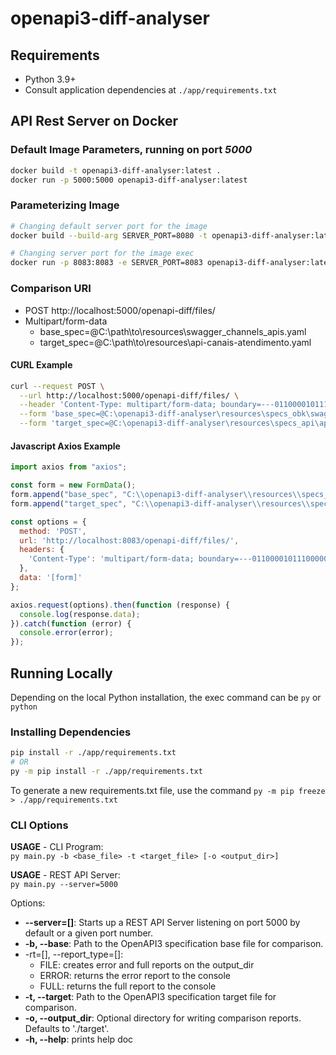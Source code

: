 # openapi3-diff-analyser

## Requirements

- Python 3.9+
- Consult application dependencies at `./app/requirements.txt`

## API Rest Server on Docker

### Default Image Parameters, running on port *5000*

```bash
docker build -t openapi3-diff-analyser:latest .
docker run -p 5000:5000 openapi3-diff-analyser:latest
```

### Parameterizing Image

```bash
# Changing default server port for the image
docker build --build-arg SERVER_PORT=8080 -t openapi3-diff-analyser:latest .

# Changing server port for the image exec
docker run -p 8083:8083 -e SERVER_PORT=8083 openapi3-diff-analyser:latest
```

### Comparison URI

- POST http://localhost:5000/openapi-diff/files/
- Multipart/form-data
  - base_spec=@C:\path\to\resources\swagger_channels_apis.yaml
  - target_spec=@C:\path\to\resources\api-canais-atendimento.yaml

#### CURL Example

```bash
curl --request POST \
  --url http://localhost:5000/openapi-diff/files/ \
  --header 'Content-Type: multipart/form-data; boundary=---011000010111000001101001' \
  --form 'base_spec=@C:\openapi3-diff-analyser\resources\specs_obk\swagger_channels_apis.yaml' \
  --form 'target_spec=@C:\openapi3-diff-analyser\resources\specs_api\api-canais-atendimento.yaml'
```

#### Javascript Axios Example

```javascript
import axios from "axios";

const form = new FormData();
form.append("base_spec", "C:\\openapi3-diff-analyser\\resources\\specs_obk\\swagger_channels_apis.yaml");
form.append("target_spec", "C:\\openapi3-diff-analyser\\resources\\specs_api\\api-canais-atendimento.yaml");

const options = {
  method: 'POST',
  url: 'http://localhost:8083/openapi-diff/files/',
  headers: {
    'Content-Type': 'multipart/form-data; boundary=---011000010111000001101001'
  },
  data: '[form]'
};

axios.request(options).then(function (response) {
  console.log(response.data);
}).catch(function (error) {
  console.error(error);
});
```


## Running Locally

Depending on the local Python installation, the exec command can be `py` or `python`

### Installing Dependencies

```bash
pip install -r ./app/requirements.txt
# OR
py -m pip install -r ./app/requirements.txt
```

To generate a new requirements.txt file, use the command `py -m pip freeze > ./app/requirements.txt`

### CLI Options

**USAGE** - CLI Program:  
`py main.py -b <base_file> -t <target_file> [-o <output_dir>]`

**USAGE** - REST API Server:  
`py main.py --server=5000`

Options:

- **--server=[]**: Starts up a REST API Server listening on port 5000 by default or a given port number.
- **-b, --base**: Path to the OpenAPI3 specification base file for comparison.
- -rt=[], --report_type=[]: 
  - FILE: creates error and full reports on the output_dir
  - ERROR: returns the error report to the console
  - FULL: returns the full report to the console
- **-t, --target**: Path to the OpenAPI3 specification target file for comparison.
- **-o, --output_dir**: Optional directory for writing comparison reports. Defaults to './target'.
- **-h, --help**: prints help doc
